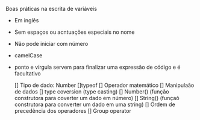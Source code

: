 Boas práticas na escrita de variáveis

- Em inglês
- Sem espaços ou acntuações especiais no nome
- Não pode iniciar com número
- camelCase
- ponto e vírgula servem para finalizar uma expressão de código e é facultativo

    [] Tipo de dado: Number
        []typeof
    [] Operador matemático
    [] Manipulaão de dados
        [] type coversion (type casting)
        [] Number() (função construtora para coverter um dado em número)
        [] String() (funçaõ construtora para converter um dado em uma string)
    [] Ordem de precedência dos operadores
    [] Group operator